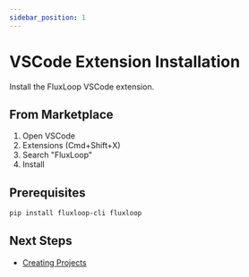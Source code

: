 ```yaml
---
sidebar_position: 1
---
```


# VSCode Extension Installation

Install the FluxLoop VSCode extension.

## From Marketplace

1. Open VSCode
2. Extensions (Cmd+Shift+X)
3. Search "FluxLoop"
4. Install

## Prerequisites

```bash
pip install fluxloop-cli fluxloop
```

## Next Steps

- [Creating Projects](../user-guide/creating-projects)
